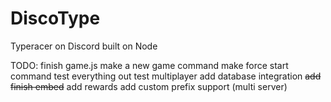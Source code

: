 # DiscoType
 Typeracer on Discord built on Node

TODO:
finish game.js
make a new game command
make force start command
test everything out
test multiplayer
add database integration
~~add finish embed~~
add rewards
add custom prefix support (multi server)
